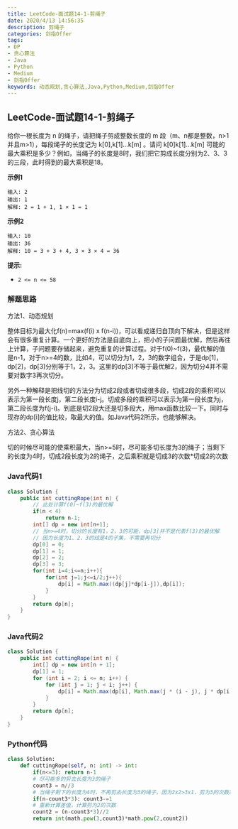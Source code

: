 ```yaml
---
title: LeetCode-面试题14-1-剪绳子
date: 2020/4/13 14:56:35
description: 剪绳子
categories: 剑指Offer
tags: 
- DP
- 贪心算法
- Java
- Python
- Medium
- 剑指Offer
keywords: 动态规划,贪心算法,Java,Python,Medium,剑指Offer
---
```


## LeetCode-面试题14-1-剪绳子

给你一根长度为 n 的绳子，请把绳子剪成整数长度的 m 段（m、n都是整数，n>1并且m>1），每段绳子的长度记为 k[0],k[1]...k[m] 。请问 k[0]k[1]...k[m] 可能的最大乘积是多少？例如，当绳子的长度是8时，我们把它剪成长度分别为2、3、3的三段，此时得到的最大乘积是18。

 <!--more-->

**示例1**

```
输入: 2
输出: 1
解释: 2 = 1 + 1, 1 × 1 = 1
```

**示例2**

```
输入: 10
输出: 36
解释: 10 = 3 + 3 + 4, 3 × 3 × 4 = 36
```

**提示:**

- `2 <= n <= 58`

### 解题思路

方法1、动态规划

整体目标为最大化f(n)=max(f(i) x f(n-i))，可以看成递归自顶向下解决，但是这样会有很多重复计算。一个更好的方法是自底向上，把小的子问题最优解，然后再往上计算，子问题要存储起来，避免重复的计算过程。对于f(0)~f(3)，最优解的值是n-1，对于n>=4的数，比如4，可以切分为1，2，3的数字组合，于是dp[1]，dp[2]，dp[3]分别等于1，2，3。这里的dp[3]不等于最优解2，因为切分4并不需要对数字3再次切分。

另外一种解释是把线切的方法分为切成2段或者切成很多段，切成2段的乘积可以表示为第一段长度j，第二段长度i-j。切成多段的乘积可以表示为第一段长度为j，第二段长度为f(j-i)。到底是切2段大还是切多段大，用max函数比较一下。同时与现存的dp[i]的值比较，取最大的值。如Java代码2所示，也能够解决。

方法2、贪心算法

切的时候尽可能的使乘积最大，当n>=5时，尽可能多切长度为3的绳子；当剩下的长度为4时，切成2段长度为2的绳子，之后乘积就是切成3的次数*切成2的次数

### Java代码1

```java
class Solution {
    public int cuttingRope(int n) {
        // 此处计算f(0)~f(3)的最优解
        if(n < 4)
            return n-1;
        int[] dp = new int[n+1];
        // 当n>=4时，切分的长度有1，2，3的可能，dp[3]并不是代表f(3)的最优解
        // 因为长度为1、2、3的线是4的子集，不需要再切分
        dp[0] = 0;
        dp[1] = 1;
        dp[2] = 2;
        dp[3] = 3;
        for(int i=4;i<=n;i++){
            for(int j=1;j<=i/2;j++){
                dp[i] = Math.max((dp[j]*dp[i-j]),dp[i]);
            }
        }
        return dp[n];
    }
}
```

### Java代码2

```java
class Solution {
    public int cuttingRope(int n) {
        int[] dp = new int[n + 1];
        dp[1] = 1;
        for (int i = 2; i <= n; i++) {
            for (int j = 1; j < i; j++) {
                dp[i] = Math.max(dp[i], Math.max(j * (i - j), j * dp[i - j]));
            }
        }
        return dp[n];
    }
}
```

### Python代码

```python
class Solution:
    def cuttingRope(self, n: int) -> int:
        if(n<=3): return n-1
        # 尽可能多的剪去长度为3的绳子
        count3 = n//3
        # 当绳子剩下的长度为4时，不再剪去长度为3的绳子，因为2x2>3x1，剪为3的次数减少1次
        if(n-count3*3): count3-=1
        # 重新计算差值，计算剪为2的次数
        count2 = (n-count3*3)//2
        return int(math.pow(3,count3)*math.pow(2,count2))
```

